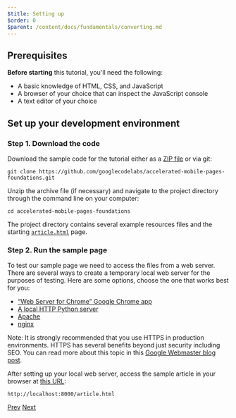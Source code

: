 ```yaml
---
$title: Setting up
$order: 0
$parent: /content/docs/fundamentals/converting.md
---
```


## Prerequisites

**Before starting** this tutorial, you'll need the following:

- A basic knowledge of HTML, CSS, and JavaScript
- A browser of your choice that can inspect the JavaScript console
- A text editor of your choice

## Set up your development environment

### Step 1. Download the code

Download the sample code for the tutorial either as a [ZIP file](https://github.com/googlecodelabs/accelerated-mobile-pages-foundations/archive/master.zip) or via git:

```shell
git clone https://github.com/googlecodelabs/accelerated-mobile-pages-foundations.git
```

Unzip the archive file (if necessary) and navigate to the project directory through the command line on your computer:

```shell
cd accelerated-mobile-pages-foundations
```

The project directory contains several example resources files and the starting [`article.html`](https://github.com/googlecodelabs/accelerated-mobile-pages-foundations/blob/master/article.html) page.

### Step 2. Run the sample page

To test our sample page we need to access the files from a web server. There are several ways to create a temporary local web server for the purposes of testing.  Here are some options, choose the one that works best for you:

- [“Web Server for Chrome” Google Chrome app](https://chrome.google.com/webstore/detail/web-server-for-chrome/ofhbbkphhbklhfoeikjpcbhemlocgigb)
- [A local HTTP Python server](https://developer.mozilla.org/en-US/docs/Learn/Common_questions/set_up_a_local_testing_server#Running_a_simple_local_HTTP_server)
- [Apache](https://httpd.apache.org/docs/2.4/getting-started.html)
- [nginx](http://nginx.org/)

Note: It is strongly recommended that you use HTTPS in production environments. HTTPS has several benefits beyond just security including SEO. You can read more about this topic in this [Google Webmaster blog post](https://webmasters.googleblog.com/2014/08/https-as-ranking-signal.html).

After setting up your local web server, access the sample article in your browser at [this URL](http://localhost:8000/article.html):

```text
http://localhost:8000/article.html
```

<div class="prev-next-buttons">
  <a class="button prev-button" href="/docs/fundamentals/converting.html"><span class="arrow-prev">Prev</span></a>
  <a class="button next-button" href="/docs/fundamentals/converting/building-page.html"><span class="arrow-next">Next</span></a>
</div>
